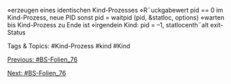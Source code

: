 ⋄erzeugen eines identischen Kind-Prozesses
⋄R¨uckgabewert pid == 0 im Kind-Prozess, neue PID sonst
pid = waitpid (pid, &statloc, options)
⋄warten bis Kind-Prozess zu Ende ist
⋄irgendein Kind: pid = –1, statlocenth¨alt exit-Status

   Tags & Topics:
   #Kind-Prozess
   #kind
   #Kind

[Previous: #BS-Folien_76](BS-Folien_76.md)

[Next: #BS-Folien_76](BS-Folien_76.md)
